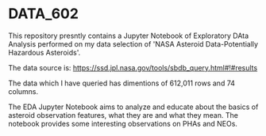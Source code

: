 # DATA_602

This repository presntly contains a Jupyter Notebook of Exploratory DAta Analysis performed on my data selection of 'NASA Asteroid Data-Potentially Hazardous Asteroids'.

The data source is: https://ssd.jpl.nasa.gov/tools/sbdb_query.html#!#results

The data which I have queried has dimentions of 612,011 rows and 74 columns.

The EDA Jupyter Notebook aims to analyze and educate about the basics of asteroid observation features, what they are and what they mean. The notebook provides some
interesting observations on PHAs and NEOs.
